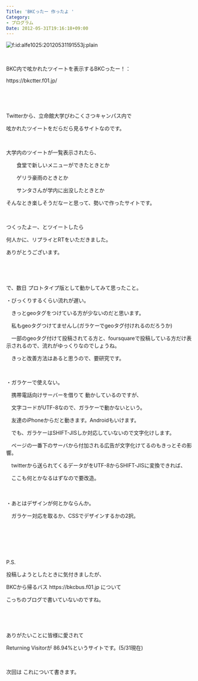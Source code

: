 ```yaml
---
Title: 'BKCったー 作ったよ '
Category:
- プログラム
Date: 2012-05-31T19:16:18+09:00
---
```


<p><img class="hatena-fotolife" title="f:id:alfe1025:20120531191553j:plain" src="https://cdn-ak.f.st-hatena.com/images/fotolife/a/alfe1025/20120531/20120531191553.jpg" alt="f:id:alfe1025:20120531191553j:plain" /></p>
<p>&nbsp;</p>
<p>BKC内で呟かれたツイートを表示するBKCったー！：</p>
<p>https://bkctter.f01.jp/</p>
<p>&nbsp;</p>
<p>&nbsp;</p>
<p>Twitterから、立命館大学びわこくさつキャンパス内で</p>
<p>呟かれたツイートをだらだら見るサイトなのです。</p>
<p>&nbsp;</p>
<p>大学内のツイートが一覧表示されたら、</p>
<p>　　食堂で新しいメニューができたときとか</p>
<p>　　ゲリラ豪雨のときとか</p>
<p>　　サンタさんが学内に出没したときとか</p>
<p>そんなとき楽しそうだなーと思って、勢いで作ったサイトです。</p>
<p>&nbsp;</p>
<p>つくったよー、とツイートしたら</p>
<p>何人かに、リプライとRTをいただきました。</p>
<p>ありがとうございます。</p>
<p>&nbsp;</p>
<p>&nbsp;</p>
<p>で、数日 プロトタイプ版として動かしてみて思ったこと。</p>
<p>・びっくりするくらい流れが遅い。</p>
<p>　きっとgeoタグをつけている方が少ないのだと思います。</p>
<p>　私もgeoタグつけてませんし(ガラケーでgeoタグ付けれるのだろうか)</p>
<p>　一部のgeoタグ付けて投稿されてる方と、foursquareで投稿している方だけ表示されるので、流れがゆっくりなのでしょうね。</p>
<p>　きっと改善方法はあると思うので、要研究です。</p>
<p>&nbsp;</p>
<p>・ガラケーで使えない。</p>
<p>　携帯電話向けサーバーを借りて 動かしているのですが、</p>
<p>　文字コードがUTF-8なので、ガラケーで動かないという。</p>
<p>　友達のiPhoneからだと動きます。Androidもいけます。</p>
<p>　でも、ガラケーはSHIFT-JISしか対応していないので文字化けします。</p>
<p>　ページの一番下のサーバから付加される広告が文字化けてるのもきっとその影響。</p>
<p>　twitterから送られてくるデータがをUTF-8からSHIFT-JISに変換できれば、</p>
<p>　ここも何とかなるはずなので要改造。</p>
<p>　</p>
<p>・あとはデザインが何とかならんか。</p>
<p>　ガラケー対応を取るか、CSSでデザインするかの2択。</p>
<p>&nbsp;</p>
<p>&nbsp;</p>
<p>&nbsp;</p>
<p>P.S.</p>
<p>投稿しようとしたときに気付きましたが、</p>
<p>BKCから帰るバス https://bkcbus.f01.jp について</p>
<p>こっちのブログで書いていないのですね。</p>
<p>&nbsp;</p>
<p>&nbsp;</p>
<p>ありがたいことに皆様に愛されて</p>
<p>Returning Visitorが 86.94%というサイトです。(5/31現在)</p>
<p>&nbsp;</p>
<p>次回は これについて書きます。</p>
